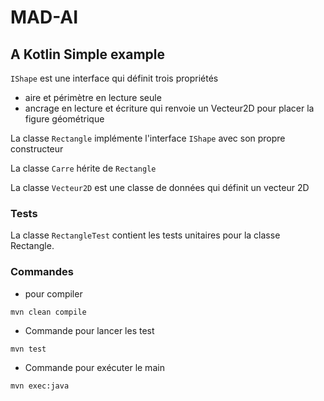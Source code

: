 # MAD-AI

## A Kotlin Simple example

```IShape``` est une interface qui définit trois propriétés
- aire et périmètre en lecture seule
- ancrage en lecture et écriture qui renvoie un Vecteur2D pour placer la figure géométrique

La classe ```Rectangle``` implémente l'interface ```IShape``` avec son propre constructeur

La classe ```Carre``` hérite de ```Rectangle```

La classe ```Vecteur2D``` est une classe de données qui définit un vecteur 2D

### Tests

La classe ```RectangleTest``` contient les tests unitaires pour la classe Rectangle.

### Commandes 

- pour compiler

```
mvn clean compile
```

- Commande pour lancer les test

```
mvn test
```

- Commande pour exécuter le main

```
mvn exec:java
```

